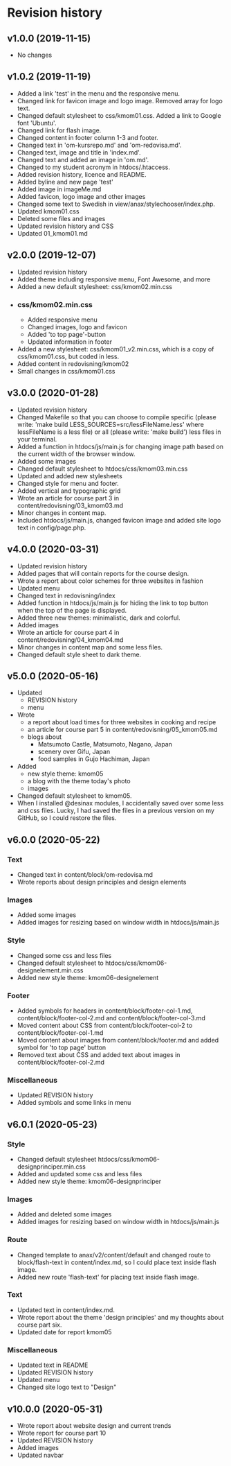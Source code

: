 Revision history
================

v1.0.0 (2019-11-15)
-------------------

* No changes

v1.0.2 (2019-11-19)
-------------------

* Added a link 'test' in the menu and the responsive menu.
* Changed link for favicon image and logo image. Removed array for logo text.   
* Changed default stylesheet to css/kmom01.css. Added a link to Google font 'Ubuntu'.
* Changed link for flash image.
* Changed content in footer column 1-3 and footer.
* Changed text in 'om-kursrepo.md' and 'om-redovisa.md'.
* Changed text, image and title in 'index.md'.
* Changed text and added an image in 'om.md'.
* Changed to my student acronym in htdocs/.htaccess.
* Added revision history, licence and README.
* Added byline and new page 'test'
* Added image in imageMe.md
* Added favicon, logo image and other images
* Changed some text to Swedish in view/anax/stylechooser/index.php.
* Updated kmom01.css
* Deleted some files and images
* Updated revision history and CSS
* Updated 01_kmom01.md

v2.0.0 (2019-12-07)
-------------------

* Updated revision history
* Added theme including responsive menu, Font Awesome, and more
* Added a new default stylesheet: css/kmom02.min.css
* ### css/kmom02.min.css
    * Added responsive menu
    * Changed images, logo and favicon
    * Added 'to top page'-button
    * Updated information in footer
* Added a new stylesheet: css/kmom01_v2.min.css, which is a copy of css/kmom01.css, but coded in less.
* Added content in redovisning/kmom02
* Small changes in css/kmom01.css

v3.0.0 (2020-01-28)
-------------------

* Updated revision history
* Changed Makefile so that you can choose to compile specific (please write: 'make build LESS_SOURCES=src/lessFileName.less' where lessFileName is a less file) or all (please write: 'make build') less files in your terminal.
* Added a function in htdocs/js/main.js for changing image path based on the current width of the browser window.
* Added some images
* Changed default stylesheet to htdocs/css/kmom03.min.css
* Updated and added new stylesheets
* Changed style for menu and footer.
* Added vertical and typographic grid
* Wrote an article for course part 3 in content/redovisning/03_kmom03.md
* Minor changes in content map.
* Included htdocs/js/main.js, changed favicon image and added site logo text in config/page.php. 

v4.0.0 (2020-03-31)
-------------------

* Updated revision history
* Added pages that will contain reports for the course design.
* Wrote a report about color schemes for three websites in fashion
* Updated menu
* Changed text in redovisning/index
* Added function in htdocs/js/main.js for hiding the link to top button when the top of the page is displayed.
* Added three new themes: minimalistic, dark and colorful.
* Added images
* Wrote an article for course part 4 in content/redovisning/04_kmom04.md
* Minor changes in content map and some less files.
* Changed default style sheet to dark theme.

v5.0.0 (2020-05-16)
-------------------

* Updated
    * REVISION history
    * menu
* Wrote
    * a report about load times for three websites in cooking and recipe
    * an article for course part 5 in content/redovisning/05_kmom05.md
    * blogs about
        * Matsumoto Castle, Matsumoto, Nagano, Japan
        * scenery over Gifu, Japan
        * food samples in Gujo Hachiman, Japan
* Added
    * new style theme: kmom05
    * a blog with the theme today's photo
    * images
* Changed default stylesheet to kmom05.
* When I installed @desinax modules, I accidentally saved over some less and css files. Lucky, I had saved the files in a previous version on my GitHub, so I could restore the files.

v6.0.0 (2020-05-22)
-------------------

### Text

* Changed text in content/block/om-redovisa.md  
* Wrote reports about design principles and design elements

### Images

* Added some images
* Added images for resizing based on window width in htdocs/js/main.js

### Style

* Changed some css and less files
* Changed default stylesheet to htdocs/css/kmom06-designelement.min.css
* Added new style theme: kmom06-designelement

### Footer

* Added symbols for headers in content/block/footer-col-1.md, content/block/footer-col-2.md and content/block/footer-col-3.md
* Moved content about CSS from content/block/footer-col-2 to content/block/footer-col-1.md
* Moved content about images from content/block/footer.md and added symbol for 'to top page' button
* Removed text about CSS and added text about images in content/block/footer-col-2.md

### Miscellaneous

* Updated REVISION history
* Added symbols and some links in menu

v6.0.1 (2020-05-23)
-------------------

### Style

* Changed default stylesheet htdocs/css/kmom06-designprinciper.min.css
* Added and updated some css and less files
* Added new style theme: kmom06-designprinciper

### Images

* Added and deleted some images
* Added images for resizing based on window width in htdocs/js/main.js

### Route

* Changed template to anax/v2/content/default and changed route to block/flash-text in content/index.md, so I could place text inside flash image.
* Added new route 'flash-text' for placing text inside flash image.

### Text

* Updated text in content/index.md.
* Wrote report about the theme 'design principles' and my thoughts about course part six.
* Updated date for report kmom05

### Miscellaneous

* Updated text in README
* Updated REVISION history
* Updated menu
* Changed site logo text to "Design"

v10.0.0 (2020-05-31)
-------------------

* Wrote report about website design and current trends
* Wrote report for course part 10
* Updated REVISION history
* Added images
* Updated navbar